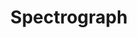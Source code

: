 ---
title: "Spectrograph"

categories: ['']

tags: ['Spectrograph']

arwords: 'مطياف'
arwords2: 'الإسبيكتروجراف'

arexps: []

enwords: ['Spectrograph']

enexps: []

arlexicons: 'ط'

enlexicons: 'S'

authors: ['Ruqayya Roshdy']

translators: ['']

citations: 'مقدمة في حوسبة اللغة العربية'

sources: 'مركز الملك عبدالله بن عبدالعزيز الدولي لخدمة اللغة العربية'

slug: ""
---